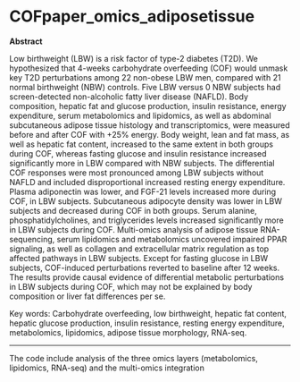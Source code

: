 # COFpaper_omics_adiposetissue
**Abstract**

Low birthweight (LBW) is a risk factor of type-2 diabetes (T2D). We hypothesized that 4-weeks carbohydrate overfeeding (COF) would unmask key T2D perturbations among 22 non-obese LBW men, compared with 21 normal birthweight (NBW) controls. Five LBW versus 0 NBW subjects had screen-detected non-alcoholic fatty liver disease (NAFLD).
Body composition, hepatic fat and glucose production, insulin resistance, energy expenditure, serum metabolomics and lipidomics, as well as abdominal subcutaneous adipose tissue histology and transcriptomics, were measured before and after COF with +25% energy. 
Body weight, lean and fat mass, as well as hepatic fat content, increased to the same extent in both groups during COF, whereas fasting glucose and insulin resistance increased significantly more in LBW compared with NBW subjects. The differential COF responses were most pronounced among LBW subjects without NAFLD and included disproportional increased resting energy expenditure. Plasma adiponectin was lower, and FGF-21 levels increased more during COF, in LBW subjects.  Subcutaneous adipocyte density was lower in LBW subjects and decreased during COF in both groups. Serum alanine, phosphatidylcholines, and triglycerides levels increased significantly more in LBW subjects during COF. Multi-omics analysis of adipose tissue RNA-sequencing, serum lipidomics and metabolomics uncovered impaired PPAR signaling, as well as collagen and extracellular matrix regulation as top affected pathways in LBW subjects. Except for fasting glucose in LBW subjects, COF-induced perturbations reverted to baseline after 12 weeks.
The results provide causal evidence of differential metabolic perturbations in LBW subjects during COF, which may not be explained by body composition or liver fat differences per se.  

Key words: Carbohydrate overfeeding, low birthweight, hepatic fat content, hepatic glucose production, insulin resistance, resting energy expenditure, metabolomics, lipidomics, adipose tissue morphology, RNA-seq. 

-------------------------------------------------------------------------
The code include analysis of the three omics layers (metabolomics, lipidomics, RNA-seq) and the multi-omics integration

